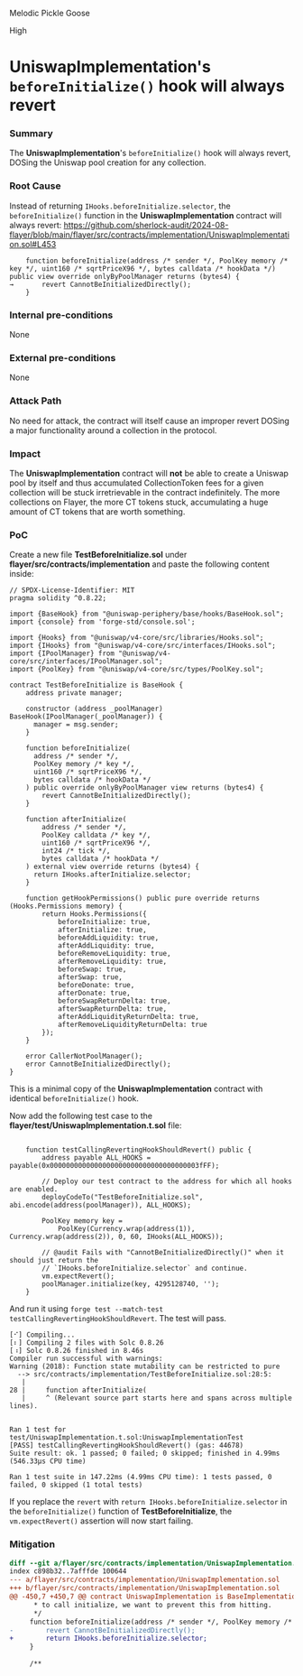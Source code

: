 Melodic Pickle Goose

High

# UniswapImplementation's `beforeInitialize()` hook will always revert

### Summary

The **UniswapImplementation**'s `beforeInitialize()` hook will always revert, DOSing the Uniswap pool creation for any collection.


### Root Cause

Instead of returning `IHooks.beforeInitialize.selector`, the `beforeInitialize()` function in the **UniswapImplementation** contract will always revert:
https://github.com/sherlock-audit/2024-08-flayer/blob/main/flayer/src/contracts/implementation/UniswapImplementation.sol#L453
```solidity
    function beforeInitialize(address /* sender */, PoolKey memory /* key */, uint160 /* sqrtPriceX96 */, bytes calldata /* hookData */) public view override onlyByPoolManager returns (bytes4) {
→       revert CannotBeInitializedDirectly();
    }
```


### Internal pre-conditions

None

### External pre-conditions

None

### Attack Path

No need for attack, the contract will itself cause an improper revert DOSing a major functionality around a collection in the protocol.


### Impact

The **UniswapImplementation** contract will **not** be able to create a Uniswap pool by itself and thus accumulated CollectionToken fees for a given collection will be stuck irretrievable in the contract indefinitely. The more collections on Flayer, the more CT tokens stuck, accumulating a huge amount of CT tokens that are worth something.

### PoC

Create a new file **TestBeforeInitialize.sol** under **flayer/src/contracts/implementation** and paste the following content inside:
```solidity
// SPDX-License-Identifier: MIT
pragma solidity ^0.8.22;

import {BaseHook} from "@uniswap-periphery/base/hooks/BaseHook.sol";
import {console} from 'forge-std/console.sol';

import {Hooks} from "@uniswap/v4-core/src/libraries/Hooks.sol";
import {IHooks} from "@uniswap/v4-core/src/interfaces/IHooks.sol";
import {IPoolManager} from "@uniswap/v4-core/src/interfaces/IPoolManager.sol";
import {PoolKey} from "@uniswap/v4-core/src/types/PoolKey.sol";

contract TestBeforeInitialize is BaseHook {
    address private manager;

    constructor (address _poolManager) BaseHook(IPoolManager(_poolManager)) {
      manager = msg.sender;
    }

    function beforeInitialize(
      address /* sender */,
      PoolKey memory /* key */,
      uint160 /* sqrtPriceX96 */,
      bytes calldata /* hookData */
    ) public override onlyByPoolManager view returns (bytes4) {
        revert CannotBeInitializedDirectly();
    }

    function afterInitialize(
        address /* sender */,
        PoolKey calldata /* key */,
        uint160 /* sqrtPriceX96 */,
        int24 /* tick */,
        bytes calldata /* hookData */
    ) external view override returns (bytes4) {
      return IHooks.afterInitialize.selector;
    }

    function getHookPermissions() public pure override returns (Hooks.Permissions memory) {
        return Hooks.Permissions({
            beforeInitialize: true,
            afterInitialize: true,
            beforeAddLiquidity: true,
            afterAddLiquidity: true,
            beforeRemoveLiquidity: true,
            afterRemoveLiquidity: true,
            beforeSwap: true,
            afterSwap: true,
            beforeDonate: true,
            afterDonate: true,
            beforeSwapReturnDelta: true,
            afterSwapReturnDelta: true,
            afterAddLiquidityReturnDelta: true,
            afterRemoveLiquidityReturnDelta: true
        });
    }

    error CallerNotPoolManager();
    error CannotBeInitializedDirectly();
}
```
This is a minimal copy of the **UniswapImplementation** contract with identical `beforeInitialize()` hook.

Now add the following test case to the **flayer/test/UniswapImplementation.t.sol** file:
```solidity

    function testCallingRevertingHookShouldRevert() public {
        address payable ALL_HOOKS = payable(0x0000000000000000000000000000000000003fFF);

        // Deploy our test contract to the address for which all hooks are enabled.
        deployCodeTo("TestBeforeInitialize.sol", abi.encode(address(poolManager)), ALL_HOOKS);

        PoolKey memory key =
            PoolKey(Currency.wrap(address(1)), Currency.wrap(address(2)), 0, 60, IHooks(ALL_HOOKS));

        // @audit Fails with "CannotBeInitializedDirectly()" when it should just return the
        // `IHooks.beforeInitialize.selector` and continue.
        vm.expectRevert();
        poolManager.initialize(key, 4295128740, '');
    }
```
And run it using `forge test --match-test testCallingRevertingHookShouldRevert`. The test will pass.

```shell
[⠊] Compiling...
[⠆] Compiling 2 files with Solc 0.8.26
[⠰] Solc 0.8.26 finished in 8.46s
Compiler run successful with warnings:
Warning (2018): Function state mutability can be restricted to pure
  --> src/contracts/implementation/TestBeforeInitialize.sol:28:5:
   |
28 |     function afterInitialize(
   |     ^ (Relevant source part starts here and spans across multiple lines).


Ran 1 test for test/UniswapImplementation.t.sol:UniswapImplementationTest
[PASS] testCallingRevertingHookShouldRevert() (gas: 44678)
Suite result: ok. 1 passed; 0 failed; 0 skipped; finished in 4.99ms (546.33µs CPU time)

Ran 1 test suite in 147.22ms (4.99ms CPU time): 1 tests passed, 0 failed, 0 skipped (1 total tests)
```

If you replace the `revert` with `return IHooks.beforeInitialize.selector` in the `beforeInitialize()` function of **TestBeforeInitialize**, the `vm.expectRevert()` assertion will now start failing.


### Mitigation

```diff
diff --git a/flayer/src/contracts/implementation/UniswapImplementation.sol b/flayer/src/contracts/implementation/UniswapImplementation.sol
index c898b32..7afffde 100644
--- a/flayer/src/contracts/implementation/UniswapImplementation.sol
+++ b/flayer/src/contracts/implementation/UniswapImplementation.sol
@@ -450,7 +450,7 @@ contract UniswapImplementation is BaseImplementation, BaseHook {
      * to call initialize, we want to prevent this from hitting.
      */
     function beforeInitialize(address /* sender */, PoolKey memory /* key */, uint160 /* sqrtPriceX96 */, bytes calldata /* hookData */) public view override onlyByPoolManager returns (bytes4) {
-        revert CannotBeInitializedDirectly();
+        return IHooks.beforeInitialize.selector;
     }
 
     /**
```
